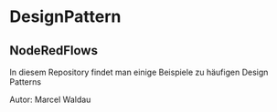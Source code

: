 # DesignPattern
## NodeRedFlows

In diesem Repository findet man einige Beispiele zu häufigen Design Patterns

Autor:        Marcel Waldau

